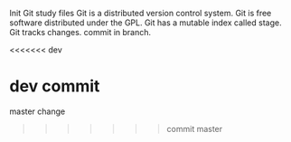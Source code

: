 Init Git study files
Git is a distributed version control system.
Git is free software distributed under the GPL.
Git has a mutable index called stage.
Git tracks changes.
commit in branch.

<<<<<<< dev

dev commit
=======
master change
>>>>>>> commit master
